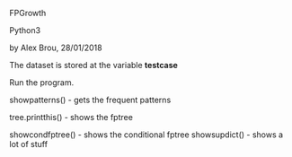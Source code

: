 FPGrowth


Python3

by Alex Brou, 28/01/2018



The dataset is stored at the variable __testcase__

Run the program.


showpatterns() - gets the frequent patterns

tree.printthis() - shows the fptree

showcondfptree() - shows the conditional fptree
showsupdict()    - shows a lot of stuff
